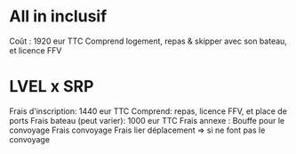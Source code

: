 # All in inclusif
Coût : 1920 eur TTC 
Comprend logement, repas & skipper avec son bateau, et licence FFV

# LVEL x SRP
Frais d'inscription: 1440 eur TTC
	Comprend: repas, licence FFV, et place de ports
Frais bateau (peut varier): 1000 eur TTC
Frais annexe :
	Bouffe pour le convoyage
	Frais convoyage
	Frais lier déplacement => si ne font pas le convoyage
